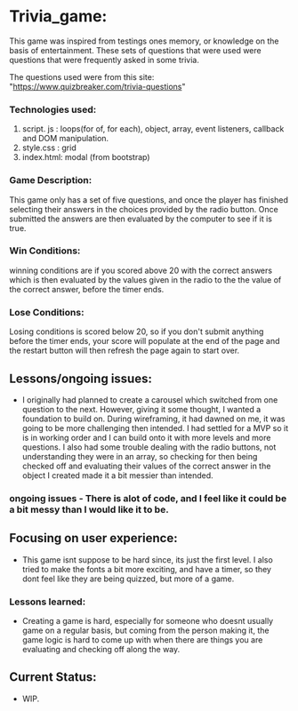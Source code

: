 # Trivia_game:
This game was inspired from testings ones memory, or knowledge on the basis of entertainment. These sets of questions that were used were questions that were frequently asked in some trivia. 

The questions used were from this site:
"https://www.quizbreaker.com/trivia-questions"

### Technologies used:
1. script. js : loops(for of, for each), object, array, event listeners, callback and DOM manipulation.
2. style.css : grid
3. index.html: modal (from bootstrap)

### Game Description:
This game only has a set of five questions, and once the player has finished selecting their answers in the choices provided by the radio button. Once submitted the answers are then evaluated by the computer to see if it is true.


### Win Conditions:
winning conditions are if you scored above 20 with the correct answers which is then evaluated by the values given in the radio to the the value of the correct answer, before the timer ends.

### Lose Conditions:
Losing conditions is scored below 20, so if you don't submit anything before the timer ends, your score will populate at the end of the page and the restart button will then refresh the page again to start over.

## Lessons/ongoing issues:
- I originally had planned to create a carousel which switched from one question to the next. However, giving it some thought, I wanted a foundation to build on. During wireframing, it had dawned on me, it was going to be more challenging then intended. I had settled for a MVP so it is in working order and I can build onto it with  more levels and more questions. I also had some trouble dealing with the radio buttons, not understanding they were in an array, so checking for then being checked off and evaluating their values of  the correct answer in the object I created made it a bit messier than intended.
    
### ongoing issues - There is alot of code, and I feel like it could be a bit messy than I would like it to be.  

## Focusing on user experience:
- This game isnt suppose to be hard since, its just the first level. I also tried to make the fonts a bit more exciting, and have a timer, so they dont feel like they are being quizzed, but more of a game. 

### Lessons learned:
- Creating a game is hard, especially for someone who doesnt usually game on a regular basis, but coming from the person making it, the game logic is hard to come up with when there are things you are evaluating and checking off along the way.

## Current Status:
- WIP.



